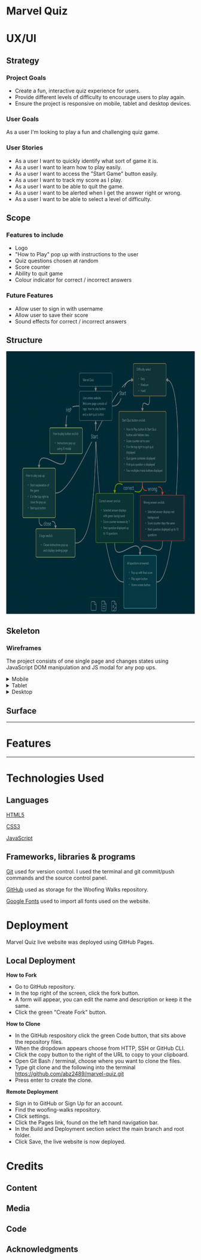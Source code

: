 <h1>Marvel Quiz</h1>

# **UX/UI**

## **Strategy**

### **Project Goals**
- Create a fun, interactive quiz experience for users.
- Provide different levels of difficulty to encourage users to play again.
- Ensure the project is responsive on mobile, tablet and desktop devices.

### **User Goals**
As a user I'm looking to play a fun and challenging quiz game. 

### **User Stories**
- As a user I want to quickly identify what sort of game it is.
- As a user I want to learn how to play easily.
- As a user I want to access the "Start Game" button easily.
- As a user I want to track my score as I play.
- As a user I want to be able to quit the game.
- As a user I want to be alerted when I get the answer right or wrong.
- As a user I want to be able to select a level of difficulty.

## **Scope**

### **Features to include**
- Logo
- "How to Play" pop up with instructions to the user
- Quiz questions chosen at random
- Score counter
- Ability to quit game
- Colour indicator for correct / incorrect answers

### **Future Features**
- Allow user to sign in with username
- Allow user to save their score
- Sound effects for correct / incorrect answers


## **Structure**

<img src="testing/readme-images/marvel-quiz-structure-diagram.webp" height="700"/> 

## **Skeleton**

### **Wireframes**
The project consists of one single page and changes states using JavaScript DOM manipulation and JS modal for any pop ups. 

<details><summary>Mobile</summary>

![Landing Page Mobile](testing/readme-images/landing-page-mobile.webp)
![How to Play Mobile](testing/readme-images/how-to-play-mobile.webp)
![Gameplay Mobile](testing/readme-images/gameplay-mobile.webp)
</details>

<details><summary>Tablet</summary>

![Landing Page Tablet](testing/readme-images/landing-page-tablet.webp)
![How to Play Tablet](testing/readme-images/how-to-play-tablet.webp)
![Gameplay Tablet](testing/readme-images/gameplay-tablet.webp)
</details>

<details><summary>Desktop</summary>

![Landing Page Desktop](testing/readme-images/landing-page-desktop.webp)
![How to Play Desktop](testing/readme-images/how-to-play-desktop.webp)
![Gameplay Desktop](testing/readme-images/gameplay-desktop.webp)
</details>

## **Surface**

___

# **Features**

___

# **Technologies Used**

## **Languages**
[HTML5](https://en.wikipedia.org/wiki/HTML5)

[CSS3](https://en.wikipedia.org/wiki/CSS)

[JavaScript](https://en.wikipedia.org/wiki/JavaScript)

## **Frameworks, libraries & programs**
[Git](https://git-scm.com/) used for version control. I used the terminal and git commit/push commands and the source control panel.

[GitHub](https://github.com/) used as storage for the Woofing Walks repository.

[Google Fonts](https://fonts.google.com/) used to import all fonts used on the website.

# **Deployment**
Marvel Quiz live website was deployed using GitHub Pages.

## **Local Deployment**

**How to Fork**
- Go to GitHub repository.
- In the top right of the screen, click the fork button.
- A form will appear, you can edit the name and description or keep it the same.
- Click the green "Create Fork" button.


**How to Clone**
- In the GitHub respository click the green Code button, that sits above the repository files.
- When the dropdown appears choose from HTTP, SSH or GitHub CLI.
- Click the copy button to the right of the URL to copy to your clipboard.
- Open Git Bash / terminal, choose where you want to clone the files.
- Type git clone and the following into the terminal https://github.com/abz2489/marvel-quiz.git
- Press enter to create the clone.


**Remote Deployment**
- Sign in to GitHub or Sign Up for an account.
- Find the woofing-walks repository.
- Click settings.
- Click the Pages link, found on the left hand navigation bar.
- In the Build and Deployment section select the main branch and root folder.
- Click Save, the live website is now deployed.


# **Credits**

## **Content**

## **Media**

## **Code**

## **Acknowledgments**